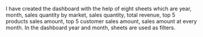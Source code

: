 I have created the dashboard with the help of eight sheets which are year, month, sales quantity by market, sales quantity, total revenue, top 5 products sales amount,
top 5 customer sales amount, sales amount at every month.
In the dashboard year and month, sheets are used as filters.

